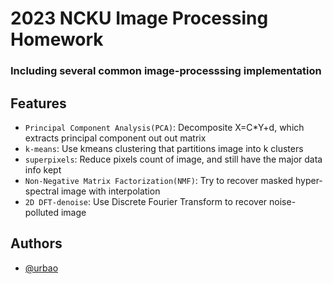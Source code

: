 # 2023 NCKU Image Processing Homework

### Including several common image-processsing implementation

## Features
- `Principal Component Analysis(PCA)`: Decomposite X=C*Y+d, which extracts principal component out out matrix
- `k-means`: Use kmeans clustering that partitions image into k clusters
- `superpixels`: Reduce pixels count of image, and still have the major data info kept
- `Non-Negative Matrix Factorization(NMF)`: Try to recover masked hyper-spectral image with interpolation
- `2D DFT-denoise`: Use Discrete Fourier Transform to recover noise-polluted image

## Authors
- [@urbao](https://www.github.com/urbao)
